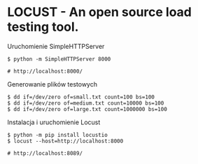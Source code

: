 # LOCUST - An open source load testing tool.

Uruchomienie SimpleHTTPServer

    $ python -m SimpleHTTPServer 8000
    
    # http://localhost:8000/
    
Generowanie plików testowych

    $ dd if=/dev/zero of=small.txt count=100 bs=100
    $ dd if=/dev/zero of=medium.txt count=10000 bs=100
    $ dd if=/dev/zero of=large.txt count=1000000 bs=100
    
Instalacja i uruchomienie Locust

    $ python -m pip install locustio
    $ locust --host=http://localhost:8000
    
    # http://localhost:8089/